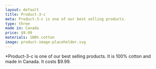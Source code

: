 ```yaml
---
layout: default
title: Product-3-c
meta: Product-3-c is one of our best selling products.
type: three
made in: Canada
price: $9.99
materials: 100% cotton
image: product-image-placeholder.svg
---
```


*Product-3-c is one of our best selling products. It is 100% cotton and made in Canada. It costs $9.99.
